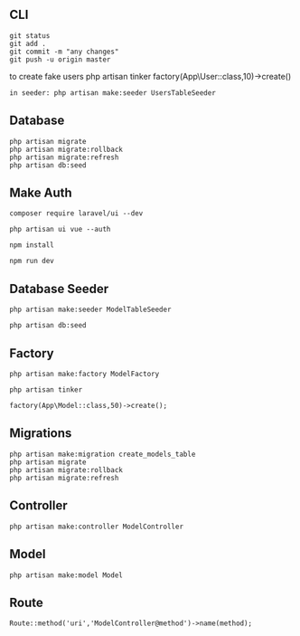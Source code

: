## CLI
    git status
    git add .
    git commit -m "any changes"
    git push -u origin master

to create fake users
    php artisan tinker
    factory(App\User::class,10)->create()
    
    in seeder: php artisan make:seeder UsersTableSeeder
    
## Database
    php artisan migrate
    php artisan migrate:rollback
    php artisan migrate:refresh
    php artisan db:seed
    
## Make Auth
    composer require laravel/ui --dev

    php artisan ui vue --auth

    npm install

    npm run dev
    
## Database Seeder

    php artisan make:seeder ModelTableSeeder

    php artisan db:seed

## Factory

    php artisan make:factory ModelFactory

    php artisan tinker

    factory(App\Model::class,50)->create();

## Migrations

    php artisan make:migration create_models_table
    php artisan migrate
    php artisan migrate:rollback
    php artisan migrate:refresh
    
## Controller
    php artisan make:controller ModelController
    
## Model
    php artisan make:model Model
    
## Route
    Route::method('uri','ModelController@method')->name(method);
